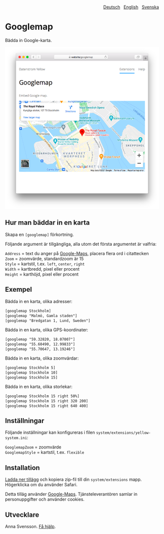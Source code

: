 <p align="right"><a href="README-de.md">Deutsch</a> &nbsp; <a href="README.md">English</a> &nbsp; <a href="README-sv.md">Svenska</a></p>

# Googlemap 

Bädda in Google-karta.

<p align="center"><img src="googlemap-screenshot.png?raw=true" alt="Skärmdump"></p>

## Hur man bäddar in en karta

Skapa en `[googlemap]` förkortning.

Följande argument är tillgängliga, alla utom det första argumentet är valfria:

`Address` = text du anger på [Google-Maps](https://maps.google.com/), placera flera ord i citattecken  
`Zoom` = zoomvärde, standardzoom är 15  
`Style` = kartstil, t.ex. `left`, `center`, `right`  
`Width` = kartbredd, pixel eller procent  
`Height` = karthöjd, pixel eller procent  

## Exempel

Bädda in en karta, olika adresser:

    [googlemap Stockholm]
    [googlemap "Malmö, Gamla staden"]
    [googlemap "Bredgatan 1, Lund, Sweden"]

Bädda in en karta, olika GPS-koordinater:

    [googlemap "59.32820, 18.07007"]
    [googlemap "55.60490, 12.99833"]
    [googlemap "55.70647, 13.19246"]

Bädda in en karta, olika zoomvärdar:

    [googlemap Stockholm 5]
    [googlemap Stockholm 10]
    [googlemap Stockholm 15]

Bädda in en karta, olika storlekar:

    [googlemap Stockholm 15 right 50%]
    [googlemap Stockholm 15 right 320 200]
    [googlemap Stockholm 15 right 640 400]

## Inställningar

Följande inställningar kan konfigureras i filen `system/extensions/yellow-system.ini`:

`GooglemapZoom` = zoomvärde  
`GooglemapStyle` = kartstil, t.ex. `flexible`  

## Installation

[Ladda ner tillägg](https://github.com/annaesvensson/yellow-googlemap/archive/main.zip) och kopiera zip-fil till din `system/extensions` mapp. Högerklicka om du använder Safari.

Detta tilläg använder [Google-Maps](https://maps.google.com/). Tjänsteleverantören samlar in personuppgifter och använder cookies.

## Utvecklare

Anna Svensson. [Få hjälp](https://datenstrom.se/sv/yellow/help/).
